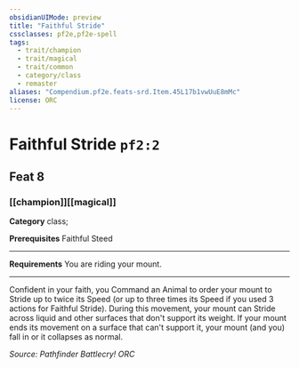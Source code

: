 ```yaml
---
obsidianUIMode: preview
title: "Faithful Stride"
cssclasses: pf2e,pf2e-spell
tags:
  - trait/champion
  - trait/magical
  - trait/common
  - category/class
  - remaster
aliases: "Compendium.pf2e.feats-srd.Item.45L17b1vwUuE8mMc"
license: ORC
---
```

# Faithful Stride `pf2:2`
## Feat 8
### [[champion]][[magical]]

**Category** class; 



**Prerequisites** Faithful Steed
* * *
**Requirements** You are riding your mount.

* * *

Confident in your faith, you Command an Animal to order your mount to Stride up to twice its Speed (or up to three times its Speed if you used 3 actions for Faithful Stride). During this movement, your mount can Stride across liquid and other surfaces that don't support its weight. If your mount ends its movement on a surface that can't support it, your mount (and you) fall in or it collapses as normal.

*Source: Pathfinder Battlecry!*
*ORC*